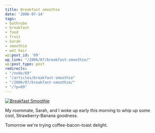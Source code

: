 ```yaml
---
title: Breakfast smoothie
date: '2006-07-14'
tags:
- bathrobe
- breakfast
- food
- fruit
- Sarah
- smoothie
- wet hair
wp:post_id: '69'
wp_link: "/2006/07/breakfast-smoothie/"
wp:post_type: post
redirects:
- "/node/69"
- "/articles/breakfast-smoothie"
- "/2006/07/breakfast-smoothie/"
- "/?p=69"
---
```


[ ![Breakfast Smoothie](http://static.flickr.com/47/190127749_5f9878185a_m.jpg) ](http://www.flickr.com/photos/bensheldon/190127749/ "Photo Sharing")

My roommate, Sarah, and I woke up early this morning to whip up some cool, Strawberry-Banana goodness.

Tomorrow we're trying coffee-bacon-toast delight.
